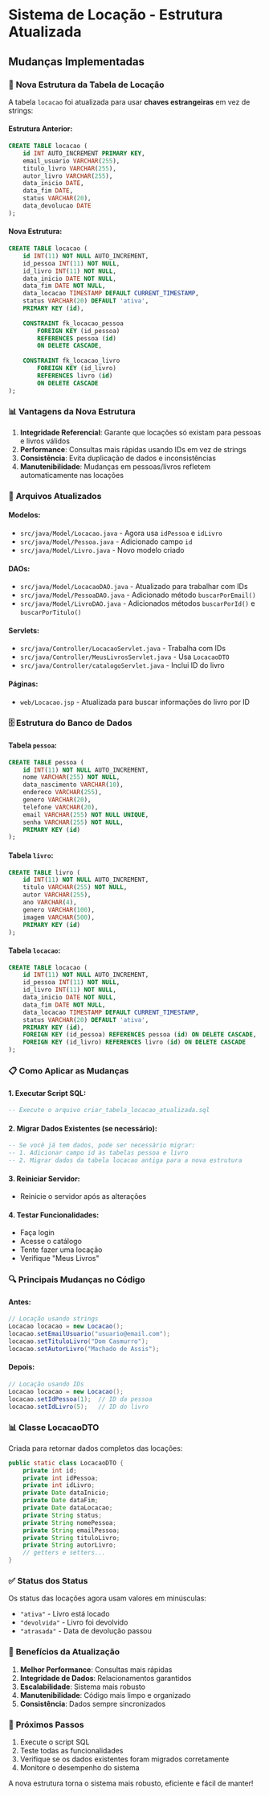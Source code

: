 # Sistema de Locação - Estrutura Atualizada

## Mudanças Implementadas

### 🔄 **Nova Estrutura da Tabela de Locação**

A tabela `locacao` foi atualizada para usar **chaves estrangeiras** em vez de strings:

#### **Estrutura Anterior:**
```sql
CREATE TABLE locacao (
    id INT AUTO_INCREMENT PRIMARY KEY,
    email_usuario VARCHAR(255),
    titulo_livro VARCHAR(255),
    autor_livro VARCHAR(255),
    data_inicio DATE,
    data_fim DATE,
    status VARCHAR(20),
    data_devolucao DATE
);
```

#### **Nova Estrutura:**
```sql
CREATE TABLE locacao (
    id INT(11) NOT NULL AUTO_INCREMENT,
    id_pessoa INT(11) NOT NULL,
    id_livro INT(11) NOT NULL,
    data_inicio DATE NOT NULL,
    data_fim DATE NOT NULL,
    data_locacao TIMESTAMP DEFAULT CURRENT_TIMESTAMP,
    status VARCHAR(20) DEFAULT 'ativa',
    PRIMARY KEY (id),
    
    CONSTRAINT fk_locacao_pessoa
        FOREIGN KEY (id_pessoa)
        REFERENCES pessoa (id)
        ON DELETE CASCADE,
    
    CONSTRAINT fk_locacao_livro
        FOREIGN KEY (id_livro)
        REFERENCES livro (id)
        ON DELETE CASCADE
);
```

### 📊 **Vantagens da Nova Estrutura**

1. **Integridade Referencial**: Garante que locações só existam para pessoas e livros válidos
2. **Performance**: Consultas mais rápidas usando IDs em vez de strings
3. **Consistência**: Evita duplicação de dados e inconsistências
4. **Manutenibilidade**: Mudanças em pessoas/livros refletem automaticamente nas locações

### 🔧 **Arquivos Atualizados**

#### **Modelos:**
- `src/java/Model/Locacao.java` - Agora usa `idPessoa` e `idLivro`
- `src/java/Model/Pessoa.java` - Adicionado campo `id`
- `src/java/Model/Livro.java` - Novo modelo criado

#### **DAOs:**
- `src/java/Model/LocacaoDAO.java` - Atualizado para trabalhar com IDs
- `src/java/Model/PessoaDAO.java` - Adicionado método `buscarPorEmail()`
- `src/java/Model/LivroDAO.java` - Adicionados métodos `buscarPorId()` e `buscarPorTitulo()`

#### **Servlets:**
- `src/java/Controller/LocacaoServlet.java` - Trabalha com IDs
- `src/java/Controller/MeusLivrosServlet.java` - Usa `LocacaoDTO`
- `src/java/Controller/catalogoServlet.java` - Inclui ID do livro

#### **Páginas:**
- `web/Locacao.jsp` - Atualizada para buscar informações do livro por ID

### 🗄️ **Estrutura do Banco de Dados**

#### **Tabela `pessoa`:**
```sql
CREATE TABLE pessoa (
    id INT(11) NOT NULL AUTO_INCREMENT,
    nome VARCHAR(255) NOT NULL,
    data_nascimento VARCHAR(10),
    endereco VARCHAR(255),
    genero VARCHAR(20),
    telefone VARCHAR(20),
    email VARCHAR(255) NOT NULL UNIQUE,
    senha VARCHAR(255) NOT NULL,
    PRIMARY KEY (id)
);
```

#### **Tabela `livro`:**
```sql
CREATE TABLE livro (
    id INT(11) NOT NULL AUTO_INCREMENT,
    titulo VARCHAR(255) NOT NULL,
    autor VARCHAR(255),
    ano VARCHAR(4),
    genero VARCHAR(100),
    imagem VARCHAR(500),
    PRIMARY KEY (id)
);
```

#### **Tabela `locacao`:**
```sql
CREATE TABLE locacao (
    id INT(11) NOT NULL AUTO_INCREMENT,
    id_pessoa INT(11) NOT NULL,
    id_livro INT(11) NOT NULL,
    data_inicio DATE NOT NULL,
    data_fim DATE NOT NULL,
    data_locacao TIMESTAMP DEFAULT CURRENT_TIMESTAMP,
    status VARCHAR(20) DEFAULT 'ativa',
    PRIMARY KEY (id),
    FOREIGN KEY (id_pessoa) REFERENCES pessoa (id) ON DELETE CASCADE,
    FOREIGN KEY (id_livro) REFERENCES livro (id) ON DELETE CASCADE
);
```

### 📋 **Como Aplicar as Mudanças**

#### **1. Executar Script SQL:**
```sql
-- Execute o arquivo criar_tabela_locacao_atualizada.sql
```

#### **2. Migrar Dados Existentes (se necessário):**
```sql
-- Se você já tem dados, pode ser necessário migrar:
-- 1. Adicionar campo id às tabelas pessoa e livro
-- 2. Migrar dados da tabela locacao antiga para a nova estrutura
```

#### **3. Reiniciar Servidor:**
- Reinicie o servidor após as alterações

#### **4. Testar Funcionalidades:**
- Faça login
- Acesse o catálogo
- Tente fazer uma locação
- Verifique "Meus Livros"

### 🔍 **Principais Mudanças no Código**

#### **Antes:**
```java
// Locação usando strings
Locacao locacao = new Locacao();
locacao.setEmailUsuario("usuario@email.com");
locacao.setTituloLivro("Dom Casmurro");
locacao.setAutorLivro("Machado de Assis");
```

#### **Depois:**
```java
// Locação usando IDs
Locacao locacao = new Locacao();
locacao.setIdPessoa(1);  // ID da pessoa
locacao.setIdLivro(5);   // ID do livro
```

### 📊 **Classe LocacaoDTO**

Criada para retornar dados completos das locações:

```java
public static class LocacaoDTO {
    private int id;
    private int idPessoa;
    private int idLivro;
    private Date dataInicio;
    private Date dataFim;
    private Date dataLocacao;
    private String status;
    private String nomePessoa;
    private String emailPessoa;
    private String tituloLivro;
    private String autorLivro;
    // getters e setters...
}
```

### ✅ **Status dos Status**

Os status das locações agora usam valores em minúsculas:
- `"ativa"` - Livro está locado
- `"devolvida"` - Livro foi devolvido
- `"atrasada"` - Data de devolução passou

### 🚀 **Benefícios da Atualização**

1. **Melhor Performance**: Consultas mais rápidas
2. **Integridade de Dados**: Relacionamentos garantidos
3. **Escalabilidade**: Sistema mais robusto
4. **Manutenibilidade**: Código mais limpo e organizado
5. **Consistência**: Dados sempre sincronizados

### 📝 **Próximos Passos**

1. Execute o script SQL
2. Teste todas as funcionalidades
3. Verifique se os dados existentes foram migrados corretamente
4. Monitore o desempenho do sistema

A nova estrutura torna o sistema mais robusto, eficiente e fácil de manter! 